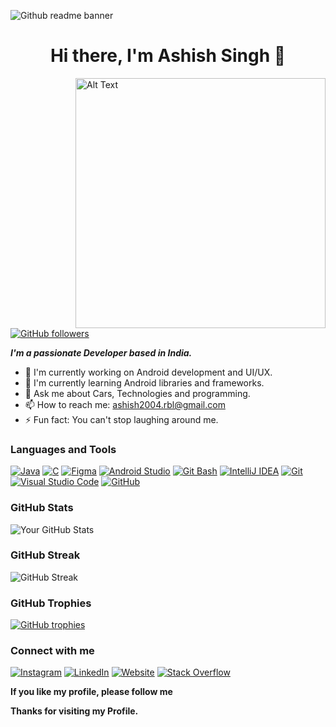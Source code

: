 ![Github readme banner](https://github.com/Ashish-9455187250/Ashish-9455187250/assets/94695243/7c6329b2-e85d-468e-a680-a8157e30de26)

<h1 align = "center">Hi there, I'm Ashish Singh 👋</h1>

<p>
  <img src ="https://media.giphy.com/media/SWoSkN6DxTszqIKEqv/giphy.gif" alt="Alt Text" width="400" align="right">
</p>


[![GitHub followers](https://img.shields.io/github/followers/Ashish-9455187250?style=social)](https://github.com/)

 ***I'm a passionate Developer based in India.***

- 🔭 I'm currently working on Android development and UI/UX.
- 🌱 I'm currently learning Android libraries and frameworks.
- 💬 Ask me about Cars, Technologies and programming.
- 📫 How to reach me: ashish2004.rbl@gmail.com
- ⚡ Fun fact: You can't stop laughing around me.

### Languages and Tools

[![Java](https://img.shields.io/badge/-Java-007396?style=for-the-badge&logo=java&logoColor=white)](https://www.java.com/)
[![C](https://img.shields.io/badge/-C-00599C?style=for-the-badge&logo=c&logoColor=white)](https://en.wikipedia.org/wiki/C_(programming_language))
[![Figma](https://img.shields.io/badge/-Figma-F24E1E?style=for-the-badge&logo=figma&logoColor=white)](https://www.figma.com/)
[![Android Studio](https://img.shields.io/badge/-Android%20Studio-3DDC84?style=for-the-badge&logo=android-studio&logoColor=white)](https://developer.android.com/studio)
[![Git Bash](https://img.shields.io/badge/-Git%20Bash-4EAA25?style=for-the-badge&logo=git&logoColor=white)](https://gitforwindows.org/)
[![IntelliJ IDEA](https://img.shields.io/badge/-IntelliJ%20IDEA-000000?style=for-the-badge&logo=intellij-idea&logoColor=white)](https://www.jetbrains.com/idea/)
[![Git](https://img.shields.io/badge/-Git-F05032?style=for-the-badge&logo=git&logoColor=white)](https://git-scm.com/)
[![Visual Studio Code](https://img.shields.io/badge/-Visual%20Studio%20Code-007ACC?style=flat&logo=visual-studio-code&logoColor=white)](https://code.visualstudio.com/)
[![GitHub](https://img.shields.io/badge/-GitHub-181717?style=flat&logo=github)](https://github.com/)

### GitHub Stats

![Your GitHub Stats](https://github-readme-stats.vercel.app/api?username=Ashish-9455187250&theme=dark&show_icons=true&count_private=true)

### GitHub Streak
![GitHub Streak](https://github-readme-streak-stats.herokuapp.com/?user=Ashish-9455187250&theme=dark&background=000000)

### GitHub Trophies

[![GitHub trophies](https://github-profile-trophy.vercel.app/?username=Ashish-9455187250&theme=darkhub)](https://github.com/ryo-ma/github-profile-trophy)

### Connect with me
[![Instagram](https://img.shields.io/badge/Instagram-singh_ashish_3003-orange?style=flat&logo=instagram)](https://www.instagram.com/singh_ashish_3003/) 
[![LinkedIn](https://img.shields.io/badge/LinkedIn-Ashish_Singh-blue?style=flat&logo=linkedin)](https://www.linkedin.com/in/ashish-singh-475439226/)
[![Website](https://img.shields.io/badge/-Website-4285F4?style=flat&logo=google-chrome&logoColor=white)](https://ashishsingh3003.wixsite.com/myportfolio)
[![Stack Overflow](https://img.shields.io/badge/Stack%20Overflow-Ashish_Singh-orange?style=flat&logo=stackoverflow)](https://stackoverflow.com/users/17457283/ashish-singh)


**If you like my profile, please follow me**

**Thanks for visiting my Profile.**
